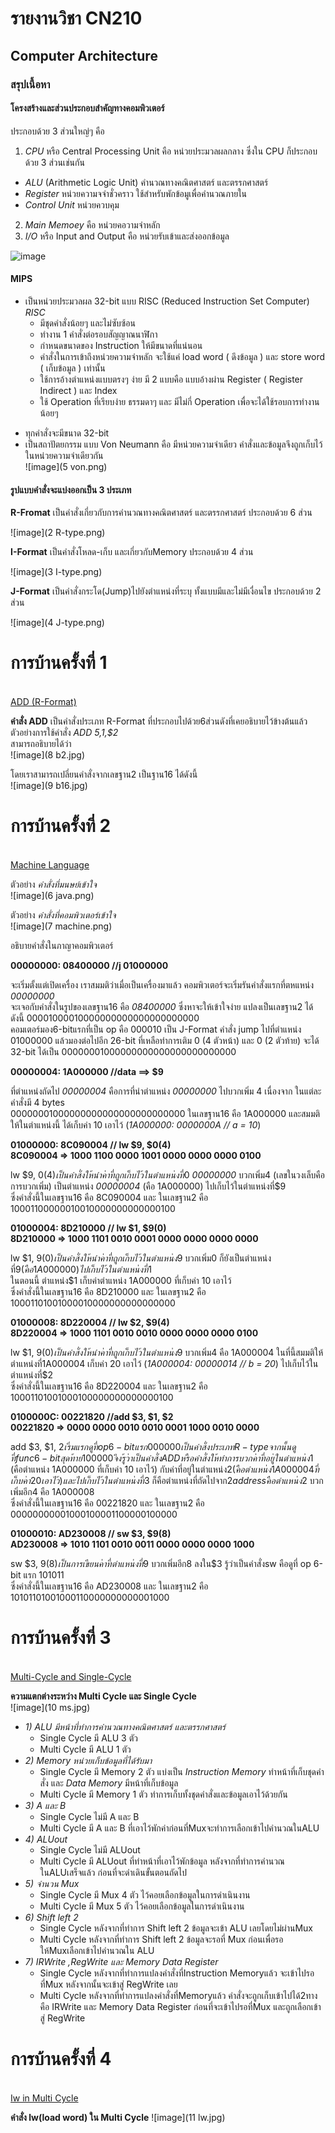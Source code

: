 # รายงานวิชา CN210
## Computer Architecture




### สรุปเนื้อหา



#### **โครงสร้างและส่วนประกอบสำคัญทางคอมพิวเตอร์**
ประกอบด้วย 3 ส่วนใหญ่ๆ คือ

  1. *CPU* หรือ Central Processing Unit คือ หน่วยประมวลผลกลาง ซึ่งใน CPU ก็ประกอบด้วย 3 ส่วนเช่นกัน
  - *ALU* (Arithmetic Logic Unit) คำนวณทางคณิตศาสตร์ และตรรกศาสตร์
  - *Register* หน่วยความจจำชั่วคราว ใช้สำหรับพักข้อมูเพื่อคำนวณภายใน
  - *Control Unit* หน่วยควบคุม
  2. *Main Memoey* คือ หน่วยคอวามจำหลัก
  3. *I/O* หรือ Input and Output คือ หน่วยรับเข้าและส่งออกข้อมูล


![image](1.jpg)

#### **MIPS**
* เป็นหน่วยประมวลผล 32-bit แบบ RISC (Reduced Instruction Set Computer)  
*RISC*
   * มีชุดคำสั่งน้อยๆ และไม่ซับซ้อน
   * ทำงาน 1 คำสั่งต่อรอบสัญญาณนาฬิกา
   * กำหนดขนาดของ Instruction ให้มีขนาดที่แน่นอน
   * คำสั่งในการเข้าถึงหน่วยความจำหลัก จะใช้แค่ load word ( ดึงข้อมูล ) และ store word ( เก็บข้อมูล ) เท่านั้น
   * ใช้การอ้างตำแหน่งแบบตรงๆ ง่าย มี 2 แบบคือ แบบอ้างผ่าน Register ( Register Indirect ) และ Index
   * ใช้ Operation ที่เรียบง่าย ธรรมดาๆ และ มีไม่กี่ Operation เพื่อจะได้ใช้รอบการทำงานน้อยๆ
- ทุกคำสั่งจะมีขนาด 32-bit
- เป็นสถาปัตยกรรม แบบ Von Neumann คือ มีหน่วยความจำเดียว คำสั่งและข้อมูลจึงถูกเก็บไว้ในหน่วยความจำเดียวกัน  
![image](5 von.png)
      

#### **รูปแบบคำสั่งจะแบ่งออกเป็น 3 ประเภท**

**R-Fromat**
เป็นคำสั่งเกี่ยวกับการคำนวณทางคณิตศาสตร์ และตรรกศาสตร์
ประกอบด้วย 6 ส่วน

![image](2 R-type.png)


**I-Format**
เป็นคำสั่งโหลด-เก็บ และเกี่ยวกับMemory
ประกอบด้วย 4 ส่วน

![image](3 I-type.png)



**J-Format**
เป็นคำสั่งกระโด(Jump)ไปยังตำแหน่งที่ระบุ ทั้งแบบมีและไม่มีเงื่อนไข
ประกอบด้วย 2 ส่วน

![image](4 J-type.png)


# **การบ้านครั้งที่ 1**
<br>[ADD (R-Format)](https://youtu.be/VpKpuYbI4Tc)  

**คำสั่ง ADD**
เป็นคำสั่งประเภท R-Format ที่ประกอบไปด้วย6ส่วนดังที่เคยอธิบายไว้ข้างต้นแล้ว  
ตัวอย่างการใช้คำสั่ง *ADD $5,$1,$2*  
สามารถอธิบายได้ว่า  
![image](8 b2.jpg)

โดยเราสามารถเปลี่ยนคำสั่งจากเลขฐาน2 เป็นฐาน16 ได้ดังนี้  
![image](9 b16.jpg)


# **การบ้านครั้งที่ 2**
<br>[Machine Language](https://www.youtube.com/watch?v=oS9Mw7DQ22E)  

ตัวอย่าง *คำสั่งที่มนษย์เข้าใจ*  
![image](6 java.png)

ตัวอย่าง *คำสั่งที่คอมพิวเตอร์เข้าใจ*  
![image](7 machine.png)

อธิบายคำสั่งในภาญาคอมพิวเตอร์  
  
**00000000:	08400000	//j 01000000**  
  
จะเริ่มตั้งแต่เปิดเครื่อง เราสมมติว่าเมื่อเป็นเครื่องมาแล้ว คอมพิวเตอร์จะเริ่มรันคำสั่งแรกที่ตหแหน่ง *00000000*  
จะเจอกับคำสั่งในรูปของเลขฐาน16 คือ *08400000* ซึ่งหาจะให้เข้าใจง่าย แปลงเป็นเลขฐาน2 ได้ดังนี้ 00001000010000000000000000000000  
คอมเตอร์มอง6-bitแรกที่เป็น op คือ 000010 เป็น J-Format คำสั่ง jump ไปที่ตำแหน่ง 01000000 แล้วมองต่อไปอีก 26-bit ที่เหลือทำการเติม 0 (4 ตัวหน้า) และ 0 (2 ตัวท้าย) จะได้ 32-bit ได้เป็น 00000001000000000000000000000000    

**00000004:	1A000000	//data  ==> $9**  
  
ที่ตำแหน่งถัดไป *00000004* คือการที่นำตำแหน่ง *00000000* ไปบวกเพิ่ม 4 เนื่องจาก ในแต่ละคำสั่งมี 4 bytes  
00000001000000000000000000000000 ในเลขฐาน16 คือ 1A000000 และสมมติให้ในตำแหน่งนี้ ได้เก็บค่า 10 เอาไว้ (*1A000000:	0000000A	// a = 10*)  
  
**01000000:	8C090004	// lw $9, $0(4)  
		8C090004 => 1000 1100 0000 1001 0000 0000 0000 0100**  

lw $9, $0(4) เป็นคำสั่งให้นำค่าที่ถูกเก็บไว้ในตำแหน่งที่$0 *00000000* บวกเพิ่ม4 (เลขในวงเล็บคือการบวกเพิ่ม) เป็นตำแหน่ง *00000004* (คือ 1A000000) ไปเก็บไว้ในตำแหน่งที่$9  
ซึ่งคำสั่งนี้ในเลขฐาน16 คือ 8C090004 และ ในเลขฐาน2 คือ 10001100000010010000000000000100  

**01000004:	8D210000	// lw $1, $9(0)  
		8D210000 => 1000 1101 0010 0001 0000 0000 0000 0000**    
  
lw $1, $9(0) เป็นคำสั่งให้นำค่าที่ถูกเก็บไว้ในตำแหน่ง$9 บวกเพิ่ม0 ก็ยังเป็นตำแหน่งที่$9 (คือ 1A000000) ไปเก็บไว้ในตำแหน่งที่$1  
ในตอนนี้ ตำแหน่ง$1 เก็บค่าตำแหน่ง 1A000000 ที่เก็บค่า 10 เอาไว้  
ซึ่งคำสั่งนี้ในเลขฐาน16 คือ 8D210000 และ ในเลขฐาน2 คือ 10001101001000010000000000000000  

**01000008:	8D220004	// lw $2, $9(4)  
		8D220004 => 1000 1101 0010 0010 0000 0000 0000 0100**  
  
lw $1, $9(0) เป็นคำสั่งให้นำค่าที่ถูกเก็บไว้ในตำแหน่ง$9 บวกเพิ่ม4 คือ 1A000004 ในที่นี้สมมติให้ ตำแหน่งที่1A000004 เก็บค่า 20 เอาไว้ (*1A000004:	00000014	// b = 20*) ไปเก็บไว้ในตำแหน่งที่$2  
ซึ่งคำสั่งนี้ในเลขฐาน16 คือ 8D220004 และ ในเลขฐาน2 คือ 10001101001000100000000000000100  
  
**0100000C:	00221820	//add $3, $1, $2  
		00221820 => 0000 0000 0010 0010 0001 1000 0010 0000**  
  
add $3, $1, $2 เริ่มแรกดูที่ op 6-bit แรก 000000 เป็นคำสั่งประเภท R-type จากนั้นดูที่func 6-bitสุดท้าย 100000 จึงรู้ว่าเป็นคำสั่งADD หรือคำสั่งให้ทำการบวก ค่าที่อยู่ในตำแหน่ง$1 (คือตำแหน่ง 1A000000 ที่เก็บค่า 10 เอาไว้) กับค่าที่อยู่ในตำแหน่ง$2 (คือตำแหน่ง 1A000004 ที่เก็บค่า 20 เอาไว้) และไปเก็บไว้ในตำแหน่งที่$3 ก็คือตำแหน่งที่ถัดไปจาก$2 address คือ ตำแหน่ง$2 บวกเพิ่มอีก4 คือ 1A000008  
ซึ่งคำสั่งนี้ในเลขฐาน16 คือ 00221820 และ ในเลขฐาน2 คือ 00000000001000100001100000100000   
  
**01000010:	AD230008	// sw $3, $9(8)  
		AD230008 => 1010 1101  0010 0011 0000 0000 0000 1000**  
  
sw $3, $9(8) เป็นการเขียนค่าที่ตำแหน่งที่$9 บวกเพิ่มอีก8 ลงใน$3 รู้ว่าเป็นคำสั่งsw คือดูที่ op 6-bit แรก 101011    
ซึ่งคำสั่งนี้ในเลขฐาน16 คือ AD230008 และ ในเลขฐาน2 คือ 10101101001000110000000000001000   


# **การบ้านครั้งที่ 3**
<br>[Multi-Cycle and Single-Cycle](https://www.youtube.com/watch?v=fYZY9J_bkPo)  

**ความแตกต่างระหว่าง Multi Cycle และ Single Cycle**  
![image](10 ms.jpg)  
* *1) ALU มีหน้าที่ทำการคำนวณทางคณิตศาสตร์ และตรรกศาสตร์*
   * Single Cycle มี ALU 3 ตัว
   * Multi Cycle มี ALU 1 ตัว
* *2) Memory หน่วยเก็บข้อมูลที่ได้รับมา*
   * Single Cycle มี Memory 2 ตัว แบ่งเป็น *Instruction Memory* ทำหน้าที่เก็บชุดคำสั่ง และ *Data Memory* มีหน้าที่เก็บข้อมูล  
   * Multi Cycle มี Memory 1 ตัว ทำการเก็บทั้งชุดคำสั่งและข้อมูลเอาไว้ด้วยกัน  
* *3) A และ B*  
   * Single Cycle ไม่มี A และ B  
   * Multi Cycle มี A และ B ที่เอาไว้พักค่าก่อนที่Muxจะทำการเลือกเข้าไปคำนวณในALU  
* *4) ALUout*  
   * Single Cycle ไม่มี ALUout
   * Multi Cycle มี ALUout ที่ทำหน้าที่เอาไว้พักข้อมูล หลังจากที่ทำการคำนวณในALUเสร็จแล้ว ก่อนที่จะดำเดินขั้นตอนถัดไป  
* *5) จำนวน Mux*  
   * Single Cycle มี Mux 4 ตัว ไว้คอยเลือกข้อมูลในการดำเนินงาน  
   * Multi Cycle มี Mux 5 ตัว ไว้คอยเลือกข้อมูลในการดำเนินงาน  
* *6) Shift left 2*  
   * Single Cycle หลังจากที่ทำการ Shift left 2 ข้อมูลจะเข้า ALU เลยโดยไม่ผ่านMux  
   * Multi Cycle หลังจากที่ทำการ Shift left 2 ข้อมูลจะรอที่ Mux ก่อนเพื่อรอให้Muxเลือกเข้าไปคำนวณใน ALU  
* *7) IRWrite ,RegWrite และ Memory Data Register*
   * Single Cycle หลังจากที่ทำการแปลงคำสั่งที่Instruction Memoryแล้ว จะเข้าไปรอที่Mux หลังจากนั้นจะเข้าสู่ RegWrite เลย
   * Multi Cycle หลังจากที่ทำการแปลงคำสั่งที่Memoryแล้ว คำสั่งจะถูกเก็บเข้าไปได้2ทาง คือ IRWrite และ Memory Data Register ก่อนที่จะเข้าไปรอที่Mux และถูกเลือกเข้าสู่ RegWrite  


# **การบ้านครั้งที่ 4**
<br>[Iw in Multi Cycle](https://www.youtube.com/watch?v=MC0156UI0q8)  

**คำสั่ง lw(load word) ใน Multi Cycle**
![image](11 lw.jpg)  
